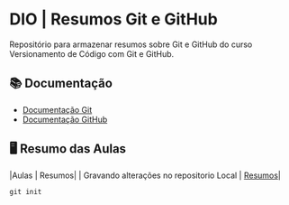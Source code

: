 
# DIO | Resumos Git e GitHub

Repositório para armazenar resumos sobre Git e GitHub do curso Versionamento de Código com Git e GitHub.

## 📚 Documentação 
- [Documentação Git](https://git-scm.com/doc)
- [Documentação GitHub](https://docs.github.com/pt)

## 🖥 Resumo das Aulas 
|Aulas | Resumos|
| Gravando alterações no repositorio Local | [Resumos]()|


```
git init
```